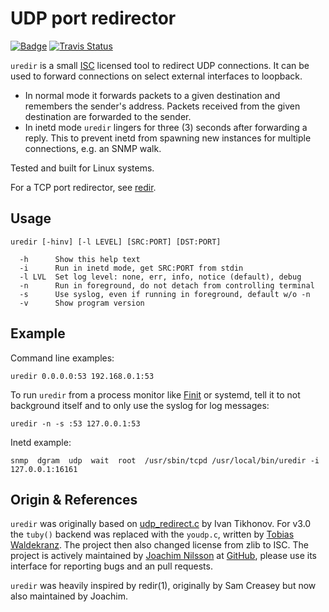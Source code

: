 UDP port redirector
===================
[![Badge][]][ISC] [![Travis Status][]][Travis]

`uredir` is a small [ISC][] licensed tool to redirect UDP connections.
It can be used to forward connections on select external interfaces to
loopback.

- In normal mode it forwards packets to a given destination and
  remembers the sender's address.  Packets received from the given
  destination are forwarded to the sender.
- In inetd mode `uredir` lingers for three (3) seconds after forwarding
  a reply.  This to prevent inetd from spawning new instances for
  multiple connections, e.g. an SNMP walk.

Tested and built for Linux systems.

For a TCP port redirector, see [redir](https://github.com/troglobit/redir/).


Usage
-----

    uredir [-hinv] [-l LEVEL] [SRC:PORT] [DST:PORT]
    
      -h      Show this help text
      -i      Run in inetd mode, get SRC:PORT from stdin
      -l LVL  Set log level: none, err, info, notice (default), debug
      -n      Run in foreground, do not detach from controlling terminal
      -s      Use syslog, even if running in foreground, default w/o -n
      -v      Show program version


Example
-------

Command line examples:

    uredir 0.0.0.0:53 192.168.0.1:53

To run `uredir` from a process monitor like [Finit][] or systemd, tell it
to not background itself and to only use the syslog for log messages:

    uredir -n -s :53 127.0.0.1:53

Inetd example:

    snmp  dgram  udp  wait  root  /usr/sbin/tcpd /usr/local/bin/uredir -i 127.0.0.1:16161


Origin & References
-------------------

`uredir` was originally based on [udp_redirect.c][] by Ivan Tikhonov.
For v3.0 the `tuby()` backend was replaced with the `youdp.c`, written
by [Tobias Waldekranz][].  The project then also changed license from
zlib to ISC.  The project is actively maintained by [Joachim Nilsson][]
at [GitHub][], please use its interface for reporting bugs and an pull
requests.

`uredir` was heavily inspired by redir(1), originally by Sam Creasey but
now also maintained by Joachim.

[ISC]:               https://en.wikipedia.org/wiki/ISC_license
[Badge]:             https://img.shields.io/badge/License-ISC-blue.svg
[Finit]:             https://github.com/troglobit/finit
[GitHub]:            https://github.com/troglobit/uredir
[udp_redirect.c]:    http://brokestream.com/udp_redirect.html
[Joachim Nilsson]:   http://troglobit.com
[Tobias Waldekranz]: https://github.com/wkz
[Travis]:            https://travis-ci.org/troglobit/uredir
[Travis Status]:     https://travis-ci.org/troglobit/uredir.png?branch=master

<!--
  -- Local Variables:
  -- mode: markdown
  -- End:
  -->
